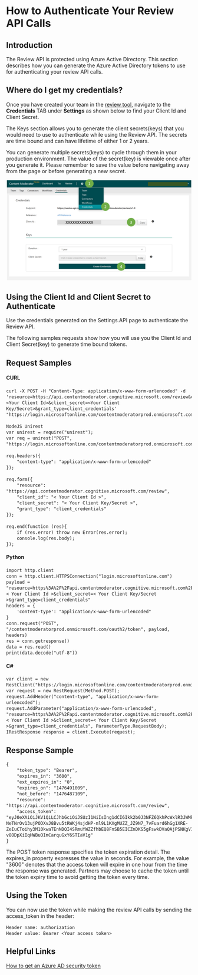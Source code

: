 <!-- 
NavPath: Content Moderator
LinkLabel: Review API Authentication
Url: content-moderator/documentation/review-api-authentication
Weight: 100
-->

# How to Authenticate Your Review API Calls #

## Introduction ##
The Review API is protected using Azure Active Directory. This section describes how you can generate the Azure Active Directory tokens to use for authenticating your review API calls.

## Where do I get my credentials? ##
Once you have created your team in the [review tool](http://contentmoderator.cognitive.microsoft.com/ "Content Moderator Review Tool"), navigate to the **Credentials** TAB under **Settings** as shown below to find your Client Id and Client Secret.

The Keys section allows you to generate the client secrets(keys) that you would need to use to authenticate while using the Review API. The secrets are time bound and can have lifetime of either 1 or 2 years.

You can generate multiple secrets(keys) to cycle through them in your production environment. The value of the secret(key) is viewable once after you generate it. Please remember to save the value before navigating away from the page or before generating a new secret.

![Content Moderator Review API Credentials](images/Moderator-Review-API-Credentials.PNG)

## Using the Client Id and Client Secret to Authenticate ##
Use the credentials generated on the Settings.API page to authenticate the Review API.

The following samples requests show how you will use you the Client Id and Client Secret(key) to generate time bound tokens.

## Request Samples ##

#### CURL ####
	curl -X POST -H "Content-Type: application/x-www-form-urlencoded" -d 'resource=https://api.contentmoderator.cognitive.microsoft.com/review&client_id=<Your Client Id>&client_secret=<Your Client Key/Secret>&grant_type=client_credentials' "https://login.microsoftonline.com/contentmoderatorprod.onmicrosoft.com/oauth2/token"
 
	NodeJS Unirest
	var unirest = require("unirest");
	var req = unirest("POST", "https://login.microsoftonline.com/contentmoderatorprod.onmicrosoft.com/oauth2/token");
 
	req.headers({
    	"content-type": "application/x-www-form-urlencoded"
	});
 
	req.form({
	  	"resource": "https://api.contentmoderator.cognitive.microsoft.com/review",
		"client_id": "< Your Client Id >",
		"client_secret": "< Your Client Key/Secret >",
	  	"grant_type": "client_credentials"
	});
 
	req.end(function (res){
		if (res.error) throw new Error(res.error);
		console.log(res.body);
	});
 
#### Python ####
	import http.client
	conn = http.client.HTTPSConnection("login.microsoftonline.com")
	payload = "resource=https%3A%2F%2Fapi.contentmoderator.cognitive.microsoft.com%2Freview&client_id=< Your Client Id >&client_secret=< Your Client Key/Secret >&grant_type=client_credentials"
	headers = {
    	'content-type': "application/x-www-form-urlencoded"
    }
	conn.request("POST", "/contentmoderatorprod.onmicrosoft.com/oauth2/token", payload, headers)
	res = conn.getresponse()
	data = res.read()
	print(data.decode("utf-8"))

#### C# ####
	var client = new RestClient("https://login.microsoftonline.com/contentmoderatorprod.onmicrosoft.com/oauth2/token");
	var request = new RestRequest(Method.POST);
	request.AddHeader("content-type", "application/x-www-form-urlencoded");
	request.AddParameter("application/x-www-form-urlencoded", "resource=https%3A%2F%2Fapi.contentmoderator.cognitive.microsoft.com%2Freview&client_id=< Your Client Id >&client_secret=< Your Client Key/Secret >&grant_type=client_credentials", ParameterType.RequestBody);
	IRestResponse response = client.Execute(request);

## Response Sample ##
	{
		"token_type": "Bearer",
		"expires_in": "3600",
		"ext_expires_in": "0",
		"expires_on": "1476491009",
		"not_before": "1476487109",
		"resource": "https://api.contentmoderator.cognitive.microsoft.com/review",
		"access_token": "eyJ0eXAiOiJKV1QiLCJhbGciOiJSUzI1NiIsIng1dCI6Ikk2b0J3NFZ6QkhPcWxlR3JWMkFKZEE1RW1YYyIsImtpZCI6Ikk2b0J3NFZ6QkhPcWxlR3JWMkFKZEE1RW1YYyJ9.eyJhdWQiOiJodHRwOi8vd2ItcmV2aWV3LXN2YyIsImlzcyI6Imh0dHBzOi8vc3RzLndpbmRvd3MubmV0LzdjNDZiZTcwLTkyZmItNDkzMS1hNzE5LWY0MWU4NmEwMGNlOS8iLCJpYXQiOjE0NzY0ODcxMDksIm5iZiI6MTQ3NjQ4NzEwOSwiZXhwIjoxNDc2NDkxMDA5LCJhcHBpZCI6IjIxMmQyODczLTFlZDEtNDRiNi1hNGFlLTQ1MWI4MjdmODZjZCIsImFwcGlkYWNyIjoiMSIsImlkcCI6Imh0dHBzOi8vc3RzLndpbmRvd3MubmV0LzdjNDZiZTcwLTkyZmItNDkzMS1hNzE5LWY0MWU4NmEwMGNlOS8iLCJ0aWQiOiI3YzQ2YmU3MC05MmZiLTQ5MzEtYTcxOS1mNDFlODZhMDBjZTkiLCJ2ZXIiOiIxLjAifQ.jiCrnPMWDT0Zq9NPNjlU02-NeTNrOv13ujPODXvJ8Bvu5tRWKj4sjdHP-ml9L1KXgMUZZ_JZ9N7_7vFuard6hGg1XRE-ZeIuCToihy3M10kwaTEnNDQI4SRmuYWZZfhbEQ8FnSB5EICZnDKS5gFswkDVaQAjPSNKgV12fjIocqTxPvUpbDLYr8SPWcYuUitj803CPIpK9necLH7Fuh1Un2N_KJ9lPxvG5pbQRdUY4BIuKhuPOyFWx0_aAOSUZQx7xGOsL9VXKWg74elYOxcXL2gbqIEy1CA_tRyKhB_pJhB_4UcWpAEeP-v8ODpXiIqHWBuOImCarquGxY6STIaV1g"
	}

The POST token response specifies the token expiration detail. The expires_in property expresses the value in seconds. For example, the value "3600" denotes that the access token will expire in one hour from the time the response was generated. Partners may choose to cache the token until the token expiry time to avoid getting the token every time.
 
## Using the Token ##
You can now use the token while making the review API calls by sending the access_token in the header:

	Header name: authorization
	Header value: Bearer <Your access token>

## Helpful Links ##
[How to get an Azure AD security token](https://msdn.microsoft.com/en-us/library/partnercenter/dn974935.aspx "How to get an Azure AD token")
 





